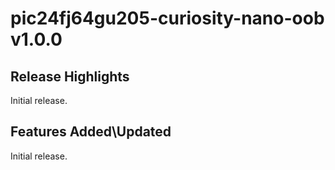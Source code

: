 # pic24fj64gu205-curiosity-nano-oob v1.0.0

## Release Highlights

Initial release.

## Features Added\Updated

Initial release.

